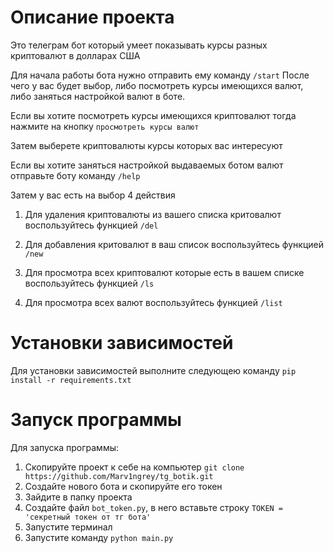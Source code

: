 # Описание проекта

Это телеграм бот который умеет показывать курсы разных криптовалют в долларах США

Для начала работы бота нужно отправить ему команду `/start`
После чего у вас будет выбор, либо посмотреть курсы имеющихся валют, либо
заняться настройкой валют в боте.

Если вы хотите посмотреть курсы имеющихся криптовалют тогда нажмите на кнопку `просмотреть курсы валют`
    

Затем выберете криптовалюты курсы которых вас интересуют

Если вы хотите заняться настройкой выдаваемых ботом валют отправьте боту команду `/help`

Затем у вас есть на выбор 4 действия

1. Для удаления криптовалюты из вашего списка критовалют воспользуйтесь функцией `/del`

2. Для добавления критовалют в ваш список воспользуйтесь функцией `/new`

3. Для просмотра всех криптовалют которые есть в вашем списке воспользуйтесь функцией `/ls`

4. Для просмотра всех валют воспользуйтесь функцией `/list`

# Установки зависимостей
Для установки зависимостей выполните следующею команду `pip install -r requirements.txt`

# Запуск программы
Для запуска программы:

1. Скопируйте проект к себе на компьютер `git clone https://github.com/Marv1ngrey/tg_botik.git`
2. Создайте нового бота и скопируйте его токен
3. Зайдите в папку проекта
3. Создайте файл `bot_token.py`, в него вставьте строку `TOKEN = 'секретный токен от тг бота'`
3. Запустите терминал
4. Запустите команду `python main.py`